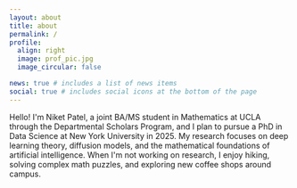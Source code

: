 ```yaml
---
layout: about
title: about
permalink: /
profile:
  align: right
  image: prof_pic.jpg
  image_circular: false

news: true # includes a list of news items
social: true # includes social icons at the bottom of the page
---
```


Hello! I'm Niket Patel, a joint BA/MS student in Mathematics at UCLA through the Departmental Scholars Program, and I plan to pursue a PhD in Data Science at New York University in 2025. My research focuses on deep learning theory, diffusion models, and the mathematical foundations of artificial intelligence. When I'm not working on research, I enjoy hiking, solving complex math puzzles, and exploring new coffee shops around campus.
